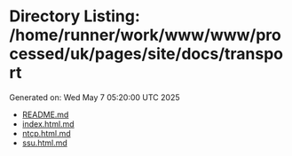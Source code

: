 # Directory Listing: /home/runner/work/www/www/processed/uk/pages/site/docs/transport
Generated on: Wed May  7 05:20:00 UTC 2025

- [README.md](README.md)
- [index.html.md](index.html.md)
- [ntcp.html.md](ntcp.html.md)
- [ssu.html.md](ssu.html.md)
